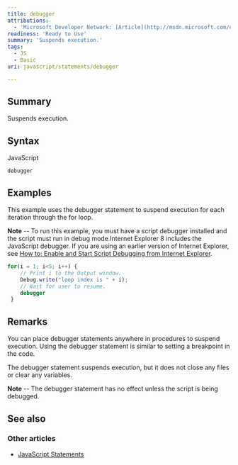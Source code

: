 ```yaml
---
title: debugger
attributions:
  - 'Microsoft Developer Network: [Article](http://msdn.microsoft.com/en-us/library/ie/0bwt76sk(v=vs.94).aspx)'
readiness: 'Ready to Use'
summary: 'Suspends execution.'
tags:
  - JS
  - Basic
uri: javascript/statements/debugger

---
```

## <span>Summary</span>

Suspends execution.

## <span>Syntax</span>

<span class="language">JavaScript</span>

    debugger

## <span>Examples</span>

This example uses the debugger statement to suspend execution for each iteration through the for loop.

**Note** -- To run this example, you must have a script debugger installed and the script must run in debug mode.Internet Explorer 8 includes the JavaScript debugger. If you are using an earlier version of Internet Explorer, see [How to: Enable and Start Script Debugging from Internet Explorer](http://go.microsoft.com/fwlink/?LinkId=133801).

``` js
for(i = 1; i<5; i++) {
    // Print i to the Output window.
    Debug.write("loop index is " + i);
    // Wait for user to resume.
    debugger
 }
```

## <span>Remarks</span>

You can place debugger statements anywhere in procedures to suspend execution. Using the debugger statement is similar to setting a breakpoint in the code.

The debugger statement suspends execution, but it does not close any files or clear any variables.

**Note** -- The debugger statement has no effect unless the script is being debugged.

## <span>See also</span>

### <span>Other articles</span>

-   [JavaScript Statements](/javascript/statements)

